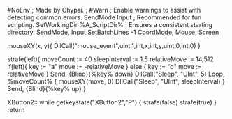 #NoEnv  ; Made by Chypsi.
; #Warn  ; Enable warnings to assist with detecting common errors.
SendMode Input  ; Recommended for fun scripting.
SetWorkingDir %A_ScriptDir%  ; Ensures a consistent starting directory.
SendMode, Input
SetBatchLines -1
CoordMode, Mouse, Screen

mouseXY(x, y){
DllCall("mouse_event",uint,1,int,x,int,y­,uint,0,int,0)
}

strafe(left){
moveCount := 40
sleepInterval := 1.5
relativeMove := 14,512
if(left){
key := "a"
move := -relativeMove
} else {
key := "d"
move := relativeMove
}
Send, {Blind}{%key% down}
DllCall("Sleep", "UInt", 5)
Loop, %moveCount% {
mouseXY(move, 0)
DllCall("Sleep", "UInt", sleepInterval)
}
Send, {Blind}{%key% up}
}

XButton2::
while getkeystate("XButton2","P") {
strafe(false)
strafe(true)
}
return
